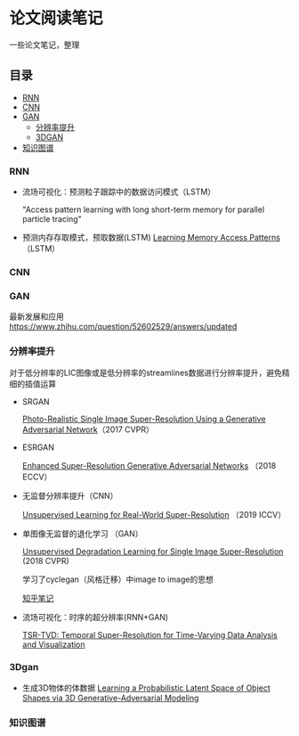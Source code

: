 # 论文阅读笔记
一些论文笔记，整理

## 目录
- [RNN](#rnn)
- [CNN](#cnn)
- [GAN](#gan)
  - [分辨率提升](#分辨率提升)
  - [3DGAN](#3dgan)
- [知识图谱](#知识图谱)

### RNN
- 流场可视化：预测粒子跟踪中的数据访问模式（LSTM）

  "Access pattern learning with long short-term memory for parallel particle tracing"
 
- 预测内存存取模式，预取数据(LSTM)
  [Learning Memory Access Patterns](https://arxiv.org/pdf/1803.02329.pdf)（LSTM）

  
### CNN

### GAN

最新发展和应用 https://www.zhihu.com/question/52602529/answers/updated

### 分辨率提升
对于低分辨率的LIC图像或是低分辨率的streamlines数据进行分辨率提升，避免精细的插值运算

- SRGAN

  [Photo-Realistic Single Image Super-Resolution Using a Generative Adversarial Network](https://arxiv.org/abs/1609.04802)（2017 CVPR）
- ESRGAN

  [Enhanced Super-Resolution Generative Adversarial Networks](https://arxiv.org/abs/1809.00219) （2018 ECCV）
- 无监督分辨率提升（CNN）

  [Unsupervised Learning for Real-World Super-Resolution](https://128.84.21.199/pdf/1909.09629.pdf) （2019 ICCV）
- 单图像无监督的退化学习 （GAN）

  [Unsupervised Degradation Learning for Single Image Super-Resolution](https://arxiv.org/abs/1812.04240v1) (2018 CVPR)

  学习了cyclegan（风格迁移）中image to image的思想

  [知乎笔记](https://zhuanlan.zhihu.com/p/52237543)

- 流场可视化：时序的超分辨率(RNN+GAN)

  [TSR-TVD: Temporal Super-Resolution for Time-Varying Data Analysis and Visualization ](https://www3.nd.edu/~cwang11/research/vis19-tsr.pdf)


### 3Dgan 

- 生成3D物体的体数据
  [Learning a Probabilistic Latent Space of Object Shapes via 3D Generative-Adversarial Modeling](http://3dgan.csail.mit.edu/)

### 知识图谱
